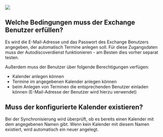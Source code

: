 ![](https://img.shields.io/badge/status-deprecated-yellow) 

## Welche Bedingungen muss der Exchange Benutzer erfüllen?

Es wird die E-Mail-Adresse und das Passwort des Exchange Benutzers angegeben,
der automatisch Termine anlegen soll. Für diese Zugangsdaten muss der
Autodiscoverdienst funktionieren - am Besten dies vorher separat testen.

Außerdem muss der Benutzer über folgende Berechtigungen verfügen:
* Kalender anlegen können
* Termine im angegebenen Kalender anlegen können
* beim Anlegen von Terminen die entsprechenden Benutzer einladen können
(E-Mail-Adresse der Benutzer wird hierzu verwendet)


## Muss der konfigurierte Kalender existieren?

Bei der Synchronisierung wird überprüft, ob es bereits einen Kalender mit dem
angegebenen Namen gibt. Wenn kein Kalender mit diesem Namen existiert, wird
automatisch ein neuer angelegt.